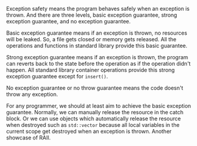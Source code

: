 
Exception safety means the program behaves safely when an exception is thrown. And there are three levels, basic exception guarantee, strong exception guarantee, and no exception guarantee.

Basic exception guarantee means if an exception is thrown, no resources will be leaked. So, a file gets closed or memory gets released. All the operations and functions in standard library provide this basic guarantee.

Strong exception guarantee means if an exception is thrown, the program can reverts back to the state before the operation as if the operation didn't happen. All standard library container operations provide this strong exception guarantee except for `insert()`.

No exception guarantee or no throw guarantee means the code doesn't throw any exception.

For any programmer, we should at least aim to achieve the basic exception guarantee. Normally, we can manually release the resource in the catch block. Or we can use objects which automatically release the resource when destroyed such as `std::vector` because all local variables in the current scope get destroyed when an exception is thrown. Another showcase of RAII.